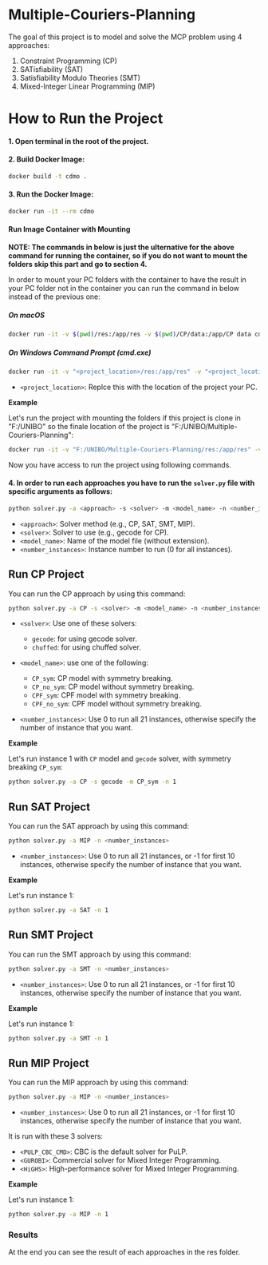 # Multiple-Couriers-Planning
The goal of this project is to model and solve the MCP problem using 4 approaches:

1. Constraint Programming (CP)
2. SATisfiability (SAT)
3. Satisfiability Modulo Theories (SMT)
4. Mixed-Integer Linear Programming (MIP)


# How to Run the Project
#### 1. Open terminal in the root of the project.
#### 2. Build Docker Image:

```bash
docker build -t cdmo .
```

#### 3. Run the Docker Image:

```bash
docker run -it --rm cdmo
```
#### Run Image Container with Mounting

**NOTE: The commands in below is just the ulternative for the above command for running the container, so if you do not want to mount the folders skip this part and go to section 4.**

In order to mount your PC folders with the container to have the result in your PC folder not in the container you can run the command in below instead of the previous one:

##### On macOS

```bash Model
docker run -it -v $(pwd)/res:/app/res -v $(pwd)/CP/data:/app/CP data cdmo
```

##### On Windows Command Prompt (cmd.exe)

```bash m
docker run -it -v "<project_location>/res:/app/res" -v "<project_location>/Instances:/app/Instances" cdmo
```
- `<project_location>`: Replce this with the location of the project your PC.

**Example**

Let's run the project with mounting the folders if this project is clone in "F:/UNIBO" so the finale location of the project is "F:/UNIBO/Multiple-Couriers-Planning":
```bash
docker run -it -v "F:/UNIBO/Multiple-Couriers-Planning/res:/app/res" -v "F:/UNIBO/Multiple-Couriers-Planning/Instances:/app/Instances" cdmo
```

Now you have access to run the project using following commands.

#### 4. In order to run each approaches you have to run the `solver.py` file with specific arguments as follows:

```bash
python solver.py -a <approach> -s <solver> -m <model_name> -n <number_instances>
```

- `<approach>`: Solver method (e.g., CP, SAT, SMT, MIP).
- `<solver>`: Solver to use (e.g., gecode for CP).
- `<model_name>`: Name of the model file (without extension).
- `<number_instances>`: Instance number to run (0 for all instances).

## Run CP Project

You can run the CP approach by using this command:
```bash
python solver.py -a CP -s <solver> -m <model_name> -n <number_instances>
```

- `<solver>`: Use one of these solvers:

    - `gecode`: for using gecode solver.
    - `chuffed`: for using chuffed solver.

- `<model_name>`: use one of the following:

    - `CP_sym`: CP model with symmetry breaking.
    - `CP_no_sym`: CP model without symmetry breaking.
    - `CPF_sym`: CPF model with symmetry breaking.
    - `CPF_no_sym`: CPF model without symmetry breaking.

- `<number_instances>`: Use 0 to run all 21 instances, otherwise specify the number of instance that you want.

**Example**

Let's run instance 1 with `CP` model and `gecode` solver, with symmetry breaking `CP_sym`:
```bash
python solver.py -a CP -s gecode -m CP_sym -n 1
```

## Run SAT Project
You can run the SAT approach by using this command:
```bash
python solver.py -a MIP -n <number_instances>
```
- `<number_instances>`: Use 0 to run all 21 instances, or -1 for first 10 instances, otherwise specify the number of instance that you want.

**Example**

Let's run instance 1:
```bash
python solver.py -a SAT -n 1
```
## Run SMT Project
You can run the SMT approach by using this command:
```bash
python solver.py -a SMT -n <number_instances>
```
- `<number_instances>`: Use 0 to run all 21 instances, or -1 for first 10 instances, otherwise specify the number of instance that you want.

**Example**

Let's run instance 1:
```bash
python solver.py -a SMT -n 1
```

## Run MIP Project
You can run the MIP approach by using this command:
```bash
python solver.py -a MIP -n <number_instances>
```
- `<number_instances>`: Use 0 to run all 21 instances, or -1 for first 10 instances, otherwise specify the number of instance that you want.

It is run with these 3 solvers:

- `<PULP_CBC_CMD>`: CBC is the default solver for PuLP.
- `<GUROBI>`: Commercial solver for Mixed Integer Programming.
- `<HiGHS>`: High-performance solver for Mixed Integer Programming.

**Example**

Let's run instance 1:
```bash
python solver.py -a MIP -n 1
```

### Results
At the end you can see the result of each approaches in the res folder.
